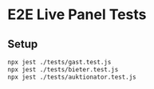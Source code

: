 # E2E Live Panel Tests

## Setup

```bash
npx jest ./tests/gast.test.js
npx jest ./tests/bieter.test.js
npx jest ./tests/auktionator.test.js
```
